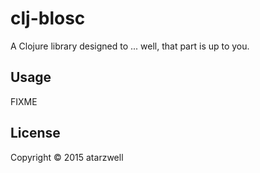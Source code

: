 # clj-blosc

A Clojure library designed to ... well, that part is up to you.

## Usage

FIXME

## License

Copyright © 2015 atarzwell
